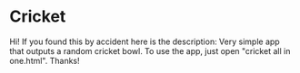 # Cricket
Hi! If you found this by accident here is the description:
Very simple app that outputs a random cricket bowl.
To use the app, just open "cricket all in one.html".
Thanks!